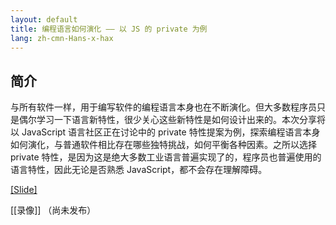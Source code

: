 ```yaml
---
layout: default
title: 编程语言如何演化 —— 以 JS 的 private 为例
lang: zh-cmn-Hans-x-hax
---
```


## 简介

与所有软件一样，用于编写软件的编程语言本身也在不断演化。但大多数程序员只是偶尔学习一下语言新特性，很少关心这些新特性是如何设计出来的。本次分享将以 JavaScript 语言社区正在讨论中的 private 特性提案为例，探索编程语言本身如何演化，与普通软件相比存在哪些独特挑战，如何平衡各种因素。之所以选择 private 特性，是因为这是绝大多数工业语言普遍实现了的，程序员也普遍使用的语言特性，因此无论是否熟悉 JavaScript，都不会存在理解障碍。

[[Slide]](slide?qcon)

[[录像]] （尚未发布）
